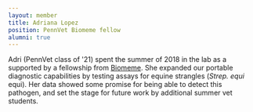 ```yaml
---
layout: member
title: Adriana Lopez
position: PennVet Biomeme fellow
alumni: true
---
```


Adri (PennVet class of '21) spent the summer of 2018 in the lab as a supported by a fellowship from [Biomeme](https://biomeme.com/).  She expanded our portable diagnostic capabilities by testing assays for equine strangles (*Strep. equi* equi).  Her data showed some promise for being able to detect this pathogen, and set the stage for future work by additional summer vet students.

